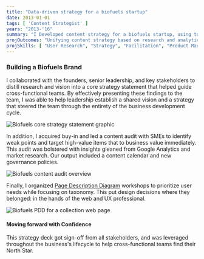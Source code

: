 ```yaml
---
title: "Data-driven strategy for a biofuels startup"
date: 2013-01-01
tags: [ 'Content Strategist' ]
years: "2013-'16"
summary: "I Developed content strategy for a biofuels startup, using tools like core strategy statement and page description diagrams to align teams with disparate viewpoints."
projOutcomes: "Unifying content strategy based on research and analytics, with a core strategy statement everyone had buy-in on."
projSkills: [ "User Research", "Strategy", "Facilitation", "Product Marketing", "Editing", "Facilitation"  ]
---
```


### Building a Biofuels Brand 

I collaborated with the founders, senior leadership, and key stakeholders to distill research and vision into a core strategy statement that helped guide cross-functional teams. By effectively presenting these findings to the team, I was able to help leadership establish a shared vision and a strategy that steered the team through the entirety of the business development cycle.

![Biofuels core strategy statement graphic](/biofuels-core-strat.jpg)

In addition, I acquired buy-in and led a content audit with SMEs to identify weak points and target high-value items that to business value immediately. This audit was bolstered with insights gleaned from Google Analytics and market research. Our output included a content calendar and new governance policies. 

![Biofuels content audit overview](/biofuels-content-audit.jpg)

Finally, I organized [Page Description Diagram](https://uxmag.com/articles/re-introducing-page-description-diagrams) workshops to prioritize user needs while focusing on taxonomy. This put design decisions where they belonged: in the hands of the web and UX professional. 

![Biofuels PDD for a collection web page](/biofuels-pdd-sample.jpg)

#### Moving forward with Confidence

This strategy deck got sign-off from all stakeholders, and was leveraged throughout the business's lifecycle to help cross-functional teams find their North Star.